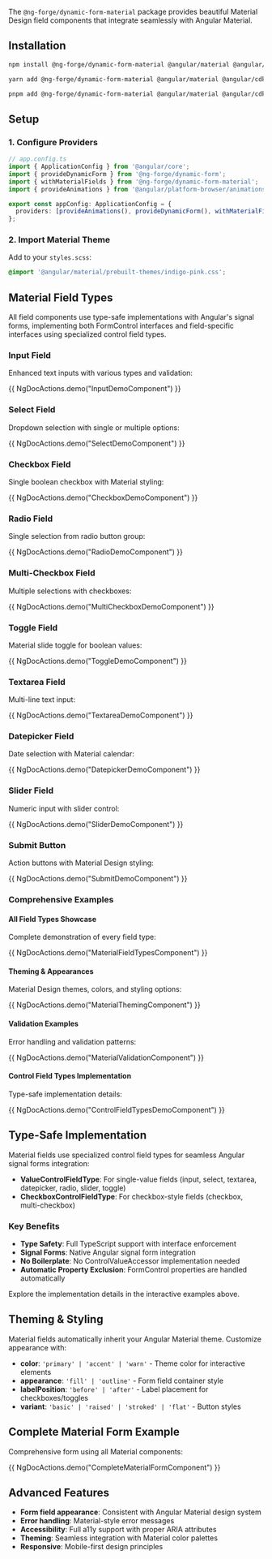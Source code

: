 The `@ng-forge/dynamic-form-material` package provides beautiful Material Design field components that integrate seamlessly with Angular Material.

## Installation

```bash group="install" name="npm"
npm install @ng-forge/dynamic-form-material @angular/material @angular/cdk
```

```bash group="install" name="yarn"
yarn add @ng-forge/dynamic-form-material @angular/material @angular/cdk
```

```bash group="install" name="pnpm"
pnpm add @ng-forge/dynamic-form-material @angular/material @angular/cdk
```

## Setup

### 1. Configure Providers

```typescript
// app.config.ts
import { ApplicationConfig } from '@angular/core';
import { provideDynamicForm } from '@ng-forge/dynamic-form';
import { withMaterialFields } from '@ng-forge/dynamic-form-material';
import { provideAnimations } from '@angular/platform-browser/animations';

export const appConfig: ApplicationConfig = {
  providers: [provideAnimations(), provideDynamicForm(), withMaterialFields()],
};
```

### 2. Import Material Theme

Add to your `styles.scss`:

```scss
@import '@angular/material/prebuilt-themes/indigo-pink.css';
```

## Material Field Types

All field components use type-safe implementations with Angular's signal forms, implementing both FormControl interfaces and field-specific interfaces using specialized control field types.

### Input Field

Enhanced text inputs with various types and validation:

{{ NgDocActions.demo("InputDemoComponent") }}

### Select Field

Dropdown selection with single or multiple options:

{{ NgDocActions.demo("SelectDemoComponent") }}

### Checkbox Field

Single boolean checkbox with Material styling:

{{ NgDocActions.demo("CheckboxDemoComponent") }}

### Radio Field

Single selection from radio button group:

{{ NgDocActions.demo("RadioDemoComponent") }}

### Multi-Checkbox Field

Multiple selections with checkboxes:

{{ NgDocActions.demo("MultiCheckboxDemoComponent") }}

### Toggle Field

Material slide toggle for boolean values:

{{ NgDocActions.demo("ToggleDemoComponent") }}

### Textarea Field

Multi-line text input:

{{ NgDocActions.demo("TextareaDemoComponent") }}

### Datepicker Field

Date selection with Material calendar:

{{ NgDocActions.demo("DatepickerDemoComponent") }}

### Slider Field

Numeric input with slider control:

{{ NgDocActions.demo("SliderDemoComponent") }}

### Submit Button

Action buttons with Material Design styling:

{{ NgDocActions.demo("SubmitDemoComponent") }}

### Comprehensive Examples

#### All Field Types Showcase

Complete demonstration of every field type:

{{ NgDocActions.demo("MaterialFieldTypesComponent") }}

#### Theming & Appearances

Material Design themes, colors, and styling options:

{{ NgDocActions.demo("MaterialThemingComponent") }}

#### Validation Examples

Error handling and validation patterns:

{{ NgDocActions.demo("MaterialValidationComponent") }}

#### Control Field Types Implementation

Type-safe implementation details:

{{ NgDocActions.demo("ControlFieldTypesDemoComponent") }}

## Type-Safe Implementation

Material fields use specialized control field types for seamless Angular signal forms integration:

- **ValueControlFieldType**: For single-value fields (input, select, textarea, datepicker, radio, slider, toggle)
- **CheckboxControlFieldType**: For checkbox-style fields (checkbox, multi-checkbox)

### Key Benefits

- **Type Safety**: Full TypeScript support with interface enforcement
- **Signal Forms**: Native Angular signal form integration
- **No Boilerplate**: No ControlValueAccessor implementation needed
- **Automatic Property Exclusion**: FormControl properties are handled automatically

Explore the implementation details in the interactive examples above.

## Theming & Styling

Material fields automatically inherit your Angular Material theme. Customize appearance with:

- **color**: `'primary' | 'accent' | 'warn'` - Theme color for interactive elements
- **appearance**: `'fill' | 'outline'` - Form field container style
- **labelPosition**: `'before' | 'after'` - Label placement for checkboxes/toggles
- **variant**: `'basic' | 'raised' | 'stroked' | 'flat'` - Button styles

## Complete Material Form Example

Comprehensive form using all Material components:

{{ NgDocActions.demo("CompleteMaterialFormComponent") }}

## Advanced Features

- **Form field appearance**: Consistent with Angular Material design system
- **Error handling**: Material-style error messages
- **Accessibility**: Full a11y support with proper ARIA attributes
- **Theming**: Seamless integration with Material color palettes
- **Responsive**: Mobile-first design principles
